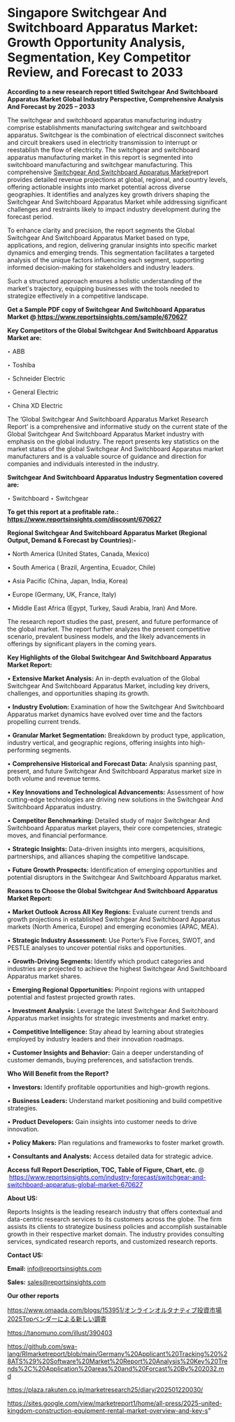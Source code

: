 # Singapore Switchgear And Switchboard Apparatus Market: Growth Opportunity Analysis, Segmentation, Key Competitor Review, and Forecast to 2033

<strong>According to a new research report titled Switchgear And Switchboard Apparatus Market Global Industry Perspective, Comprehensive Analysis And Forecast by 2025 – 2033</strong>

The switchgear and switchboard apparatus manufacturing industry comprise establishments manufacturing switchgear and switchboard apparatus. Switchgear is the combination of electrical disconnect switches and circuit breakers used in electricity transmission to interrupt or reestablish the flow of electricity. The switchgear and switchboard apparatus manufacturing market in this report is segmented into switchboard manufacturing and switchgear manufacturing. This comprehensive <a href=https://www.reportsinsights.com/sample/670627>Switchgear And Switchboard Apparatus Market</a>report provides detailed revenue projections at global, regional, and country levels, offering actionable insights into market potential across diverse geographies. It identifies and analyzes key growth drivers shaping the Switchgear And Switchboard Apparatus Market while addressing significant challenges and restraints likely to impact industry development during the forecast period.

To enhance clarity and precision, the report segments the Global Switchgear And Switchboard Apparatus Market based on type, applications, and region, delivering granular insights into specific market dynamics and emerging trends. This segmentation facilitates a targeted analysis of the unique factors influencing each segment, supporting informed decision-making for stakeholders and industry leaders.

Such a structured approach ensures a holistic understanding of the market's trajectory, equipping businesses with the tools needed to strategize effectively in a competitive landscape.

<strong>Get a Sample PDF copy of Switchgear And Switchboard Apparatus Market </strong><strong>@<a href=https://www.reportsinsights.com/sample/670627 style=color:#0000ff;> https://www.reportsinsights.com/sample/670627</a></strong></font>

<strong>Key Competitors of the Global Switchgear And Switchboard Apparatus Market are:</strong>

‣ ABB

‣ Toshiba

‣ Schneider Electric

‣ General Electric

‣ China XD Electric

The ‘Global Switchgear And Switchboard Apparatus Market Research Report’ is a comprehensive and informative study on the current state of the Global Switchgear And Switchboard Apparatus Market industry with emphasis on the global industry. The report presents key statistics on the market status of the global Switchgear And Switchboard Apparatus market manufacturers and is a valuable source of guidance and direction for companies and individuals interested in the industry.

<strong>Switchgear And Switchboard Apparatus Industry Segmentation covered are:</strong>

‣ Switchboard
‣ Switchgear

<strong>To get this report at a profitable rate.: <a href=https://www.reportsinsights.com/discount/670627 style=color:#0000ff;>https://www.reportsinsights.com/discount/670627</a></strong></font>

<strong>Regional Switchgear And Switchboard Apparatus Market (Regional Output, Demand &amp; Forecast by Countries):-</strong>

• North America (United States, Canada, Mexico)

• South America ( Brazil, Argentina, Ecuador, Chile)

• Asia Pacific (China, Japan, India, Korea)

• Europe (Germany, UK, France, Italy)

• Middle East Africa (Egypt, Turkey, Saudi Arabia, Iran) And More.

The research report studies the past, present, and future performance of the global market. The report further analyzes the present competitive scenario, prevalent business models, and the likely advancements in offerings by significant players in the coming years.

<strong>Key Highlights of the Global Switchgear And Switchboard Apparatus Market Report:</strong>

• <strong>Extensive Market Analysis:</strong> An in-depth evaluation of the Global Switchgear And Switchboard Apparatus Market, including key drivers, challenges, and opportunities shaping its growth.

• <strong>Industry Evolution:</strong> Examination of how the Switchgear And Switchboard Apparatus market dynamics have evolved over time and the factors propelling current trends.

• <strong>Granular Market Segmentation:</strong> Breakdown by product type, application, industry vertical, and geographic regions, offering insights into high-performing segments.

• <strong>Comprehensive Historical and Forecast Data:</strong> Analysis spanning past, present, and future Switchgear And Switchboard Apparatus market size in both volume and revenue terms.

• <strong>Key Innovations and Technological Advancements:</strong> Assessment of how cutting-edge technologies are driving new solutions in the Switchgear And Switchboard Apparatus industry.

• <strong>Competitor Benchmarking:</strong> Detailed study of major Switchgear And Switchboard Apparatus market players, their core competencies, strategic moves, and financial performance.

• <strong>Strategic Insights:</strong> Data-driven insights into mergers, acquisitions, partnerships, and alliances shaping the competitive landscape.

• <strong>Future Growth Prospects:</strong> Identification of emerging opportunities and potential disruptors in the Switchgear And Switchboard Apparatus market.

<strong>Reasons to Choose the Global Switchgear And Switchboard Apparatus Market Report:</strong>

• <strong>Market Outlook Across All Key Regions:</strong> Evaluate current trends and growth projections in established Switchgear And Switchboard Apparatus markets (North America, Europe) and emerging economies (APAC, MEA).

• <strong>Strategic Industry Assessment:</strong> Use Porter’s Five Forces, SWOT, and PESTLE analyses to uncover potential risks and opportunities.

• <strong>Growth-Driving Segments:</strong> Identify which product categories and industries are projected to achieve the highest Switchgear And Switchboard Apparatus market shares.

• <strong>Emerging Regional Opportunities:</strong> Pinpoint regions with untapped potential and fastest projected growth rates.

• <strong>Investment Analysis:</strong> Leverage the latest Switchgear And Switchboard Apparatus market insights for strategic investments and market entry.

• <strong>Competitive Intelligence:</strong> Stay ahead by learning about strategies employed by industry leaders and their innovation roadmaps.

• <strong>Customer Insights and Behavior:</strong> Gain a deeper understanding of customer demands, buying preferences, and satisfaction trends.

<strong>Who Will Benefit from the Report?</strong>

• <strong>Investors:</strong> Identify profitable opportunities and high-growth regions.

• <strong>Business Leaders:</strong> Understand market positioning and build competitive strategies.

• <strong>Product Developers:</strong> Gain insights into customer needs to drive innovation.

• <strong>Policy Makers:</strong> Plan regulations and frameworks to foster market growth.

• <strong>Consultants and Analysts:</strong> Access detailed data for strategic advice.
</ul>
<strong>Access full Report Description, TOC, Table of Figure, Chart, etc. </strong>@  <a href=https://www.reportsinsights.com/industry-forecast/switchgear-and-switchboard-apparatus-global-market-670627 style=color:#0000ff;>https://www.reportsinsights.com/industry-forecast/switchgear-and-switchboard-apparatus-global-market-670627</a></font>

<strong><strong>About US</strong>:</strong>

Reports Insights is the leading research industry that offers contextual and data-centric research services to its customers across the globe. The firm assists its clients to strategize business policies and accomplish sustainable growth in their respective market domain. The industry provides consulting services, syndicated research reports, and customized research reports.

<strong>Contact US:</strong>

<p class=""""><b>Email:</b> <a href=mailto:info@reportsinsights.com>info@reportsinsights.com</a></p>
<p class=""""><b>Sales:</b> <a href=mailto:sales@reportsinsights.com>sales@reportsinsights.com</a></p>

<strong>Our other reports</strong>

<a href=https://www.omaada.com/blogs/153951/オンラインオルタナティブ投資市場2025Topベンダーによる新しい調査>https://www.omaada.com/blogs/153951/オンラインオルタナティブ投資市場2025Topベンダーによる新しい調査</a>

<a href=https://tanomuno.com/illust/390403>https://tanomuno.com/illust/390403</a>

<a href=https://github.com/swa-lang/RImarketreport/blob/main/Germany%20Applicant%20Tracking%20%28ATS%29%20Software%20Market%20Report%20Analysis%20Key%20Trends%2C%20Application%20areas%20and%20Forcast%20By%202032.md>https://github.com/swa-lang/RImarketreport/blob/main/Germany%20Applicant%20Tracking%20%28ATS%29%20Software%20Market%20Report%20Analysis%20Key%20Trends%2C%20Application%20areas%20and%20Forcast%20By%202032.md</a>

<a href=https://plaza.rakuten.co.jp/marketresearch25/diary/202501220030/>https://plaza.rakuten.co.jp/marketresearch25/diary/202501220030/</a>

<a href=https://sites.google.com/view/marketreport1/home/all-press/2025-united-kingdom-construction-equipment-rental-market-overview-and-key-s>https://sites.google.com/view/marketreport1/home/all-press/2025-united-kingdom-construction-equipment-rental-market-overview-and-key-s</a>"
